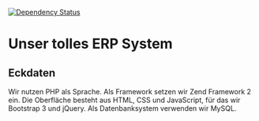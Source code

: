 [![Dependency Status](https://gemnasium.com/badges/github.com/akramer-dozent/beispielprojekt-erp.svg)](https://gemnasium.com/github.com/akramer-dozent/beispielprojekt-erp)

# Unser tolles ERP System

## Eckdaten

Wir nutzen PHP als Sprache. Als Framework setzen wir Zend Framework 2 ein.
Die Oberfläche besteht aus HTML, CSS und JavaScript, für das wir Bootstrap 3
und jQuery. Als Datenbanksystem verwenden wir MySQL.